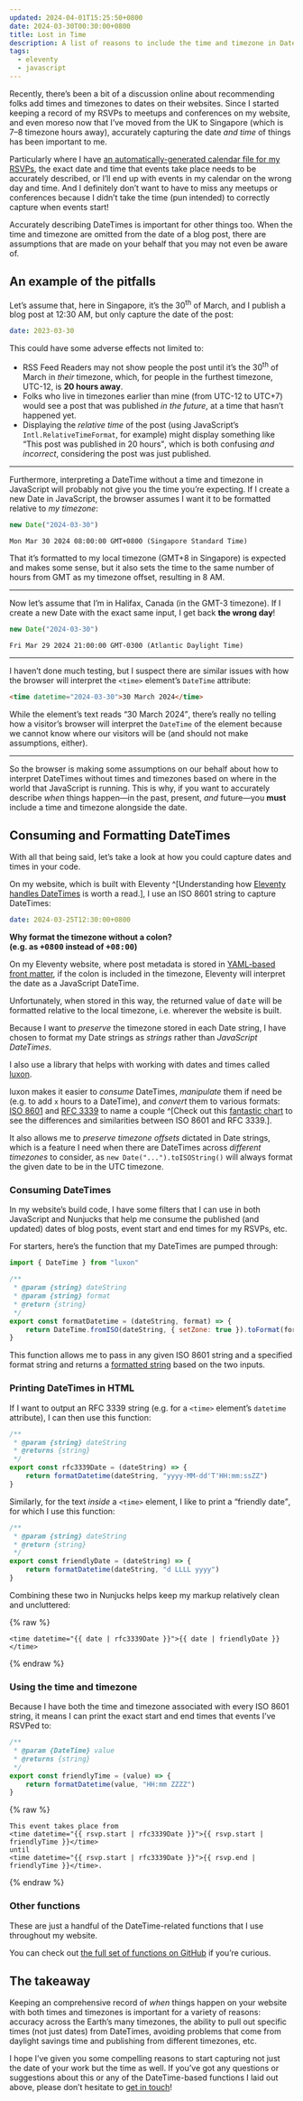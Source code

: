 ```yaml
---
updated: 2024-04-01T15:25:50+0800
date: 2024-03-30T00:30:00+0800
title: Lost in Time
description: A list of reasons to include the time and timezone in Date strings and some JavaScript functions I use to consume and format them.
tags:
  - eleventy
  - javascript
---
```


Recently, there’s been a bit of a discussion online about recommending folks add times and timezones to dates on their websites. Since I started keeping a record of my RSVPs to meetups and conferences on my website, and even moreso now that I’ve moved from the UK to Singapore (which is 7–8 timezone hours away), accurately capturing the date *and time* of things has been important to me.

Particularly where I have [an automatically-generated calendar file for my RSVPs](/index.ics), the exact date and time that events take place needs to be accurately described, or I’ll end up with events in my calendar on the wrong day and time. And I definitely don’t want to have to miss any meetups or conferences because I didn’t take the time (pun intended) to correctly capture when events start!

Accurately describing DateTimes is important for other things too. When the time and timezone are omitted from the date of a blog post, there are assumptions that are made on your behalf that you may not even be aware of.

## An example of the pitfalls

Let’s assume that, here in Singapore, it’s the 30<sup>th</sup> of March, and I publish a blog post at 12:30 AM, but only capture the date of the post:

```yaml
date: 2023-03-30
```

This could have some adverse effects not limited to:

- RSS Feed Readers may not show people the post until it’s the 30<sup>th</sup> of March in *their* timezone, which, for people in the furthest timezone, UTC-12, is **20 hours away**.
- Folks who live in timezones earlier than mine (from UTC-12 to UTC+7) would see a post that was published *in the future*, at a time that hasn’t happened yet.
- Displaying the *relative time* of the post (using JavaScript’s `Intl.RelativeTimeFormat`, for example) might display something like <q>This post was published in 20 hours</q>, which is both confusing *and incorrect*, considering the post was just published.

--------

Furthermore, interpreting a DateTime without a time and timezone in JavaScript will probably not give you the time you’re expecting. If I create a new Date in JavaScript, the browser assumes I want it to be formatted relative to *my timezone*:

```javascript
new Date("2024-03-30")
```

```text
Mon Mar 30 2024 08:00:00 GMT+0800 (Singapore Standard Time)
```

That it’s formatted to my local timezone (GMT+8 in Singapore) is expected and makes some sense, but it also sets the time to the same number of hours from GMT as my timezone offset, resulting in 8 AM.

--------

Now let’s assume that I’m in Halifax, Canada (in the GMT-3 timezone). If I create a new Date with the exact same input, I get back **the wrong day**!

```javascript
new Date("2024-03-30")
```

```text
Fri Mar 29 2024 21:00:00 GMT-0300 (Atlantic Daylight Time)
```

--------

I haven’t done much testing, but I suspect there are similar issues with how the browser will interpret the `<time>` element’s `DateTime` attribute:

```html
<time datetime="2024-03-30">30 March 2024</time>
```

While the element’s text reads <q>30 March 2024</q>, there’s really no telling how a visitor’s browser will interpret the `DateTime` of the element because we cannot know where our visitors will be (and should not make assumptions, either).

--------

So the browser is making some assumptions on our behalf about how to interpret DateTimes without times and timezones based on where in the world that JavaScript is running. This is why, if you want to accurately describe *when* things happen—in the past, present, *and* future—you **must** include a time and timezone alongside the date.

## Consuming and Formatting DateTimes

With all that being said, let’s take a look at how you could capture dates and times in your code.

On my website, which is built with Eleventy ^[Understanding how <a href="https://www.11ty.dev/docs/dates/">Eleventy handles DateTimes</a> is worth a read.], I use an ISO 8601 string to capture DateTimes:

```yaml
date: 2024-03-25T12:30:00+0800
```

<aside class=" [ box  box--warning ] [ flow ] " title="Why format without a colon in the timezone?">
    <p><strong>Why format the timezone without a colon?<br>(e.g. as <samp>+0800</samp> instead of <samp>+08:00</samp>)</strong></p>
    <p>On my Eleventy website, where post metadata is stored in <a href="https://www.11ty.dev/docs/data-frontmatter/" rel="external noopener">YAML-based front matter</a>, if the colon is included in the timezone, Eleventy will interpret the date as a JavaScript DateTime.</p>
    <p>Unfortunately, when stored in this way, the returned value of <samp>date</samp> will be formatted relative to the local timezone, i.e. wherever the website is built.</p>
    <p>Because I want to <em>preserve</em> the timezone stored in each Date string, I have chosen to format my Date strings as <em>strings</em> rather than <em>JavaScript DateTimes</em>.</p>
</aside>

I also use a library that helps with working with dates and times called [luxon](https://moment.github.io/luxon).

luxon makes it easier to *consume* DateTimes, *manipulate* them if need be (e.g. to add `x` hours to a DateTime), and *convert* them to various formats: [ISO 8601](https://en.wikipedia.org/wiki/ISO_8601) and [RFC 3339](https://en.wikipedia.org/wiki/ISO_8601#RFCs) to name a couple ^[Check out this <a href="https://ijmacd.github.io/rfc3339-iso8601/">fantastic chart</a> to see the differences and similarities between ISO 8601 and RFC 3339.].

It also allows me to *preserve timezone offsets* dictated in Date strings, which is a feature I need when there are DateTimes across *different timezones* to consider, as `new Date("...").toISOString()` will always format the given date to be in the UTC timezone.

### Consuming DateTimes

In my website’s build code, I have some filters that I can use in both JavaScript and Nunjucks that help me consume the published (and updated) dates of blog posts, event start and end times for my RSVPs, etc.

For starters, here’s the function that my DateTimes are pumped through:

```javascript
import { DateTime } from "luxon"

/**
 * @param {string} dateString
 * @param {string} format
 * @return {string}
 */
export const formatDatetime = (dateString, format) => {
	return DateTime.fromISO(dateString, { setZone: true }).toFormat(format)
}
```

This function allows me to pass in any given ISO 8601 string and a specified format string and returns a [formatted string](https://moment.github.io/luxon/api-docs/index.html#datetimetoformat) based on the two inputs.

### Printing DateTimes in HTML

If I want to output an RFC 3339 string (e.g. for a `<time>` element’s `datetime` attribute), I can then use this function:

```javascript
/**
 * @param {string} dateString
 * @returns {string}
 */
export const rfc3339Date = (dateString) => {
	return formatDatetime(dateString, "yyyy-MM-dd'T'HH:mm:ssZZ")
}
```

Similarly, for the text *inside* a `<time>` element, I like to print a <q>friendly date</q>, for which I use this function:

```javascript
/**
 * @param {string} dateString
 * @return {string}
 */
export const friendlyDate = (dateString) => {
	return formatDatetime(dateString, "d LLLL yyyy")
}
```

Combining these two in Nunjucks helps keep my markup relatively clean and uncluttered:

{% raw %}
```twig
<time datetime="{{ date | rfc3339Date }}">{{ date | friendlyDate }}</time>
```
{% endraw %}

### Using the time and timezone

Because I have both the time and timezone associated with every ISO 8601 string, it means I can print the exact start and end times that events I’ve RSVPed to:

```javascript
/**
 * @param {DateTime} value
 * @returns {string}
 */
export const friendlyTime = (value) => {
	return formatDatetime(value, "HH:mm ZZZZ")
}
```

{% raw %}
```twig
This event takes place from
<time datetime="{{ rsvp.start | rfc3339Date }}">{{ rsvp.start | friendlyTime }}</time>
until
<time datetime="{{ rsvp.start | rfc3339Date }}">{{ rsvp.end | friendlyTime }}</time>.
```
{% endraw %}

### Other functions

These are just a handful of the DateTime-related functions that I use throughout my website.

You can check out [the full set of functions on GitHub](https://github.com/chrisburnell/chrisburnell.com/blob/d3ad6fe4f65f8914375c978613514fe348b9c969/src/eleventy/filters/dates.js) if you’re curious.

## The takeaway

Keeping an comprehensive record of *when* things happen on your website with both times and timezones is important for a variety of reasons: accuracy across the Earth’s many timezones, the ability to pull out specific times (not just dates) from DateTimes, avoiding problems that come from daylight savings time and publishing from different timezones, etc.

I hope I’ve given you some compelling reasons to start capturing not just the date of your work but the time as well. If you’ve got any questions or suggestions about this or any of the DateTime-based functions I laid out above, please don’t hesitate to [get in touch](/about/#contact)!
